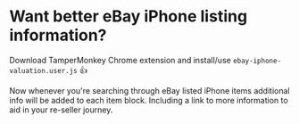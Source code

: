 # Want better eBay iPhone listing information?

Download TamperMonkey Chrome extension and install/use `ebay-iphone-valuation.user.js` :thumbsup:

Now whenever you're searching through eBay listed iPhone items additional info will be added to each item block. Including a link to more information to aid in your re-seller journey.